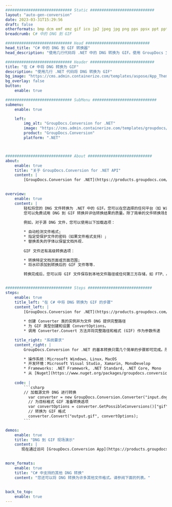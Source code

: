 ```yaml
---
############################# Static ############################
layout: "auto-gen-conversion"
date: 2023-03-31T15:29:56
draft: false
otherformats: bmp dcm emf emz gif ico jp2 jpeg jpg png pps ppsx ppt pptx psb psd svg svgz tga tif tiff webp wmf wmz
breadcrumb: C# 中的 DNG 到 GIF

############################# Head ############################
head_title: "C# 中的 DNG 到 GIF 转换器"
head_description: "使用几行代码将 .NET 中的 DNG 转换为 GIF。使用 GroupDocs 文档转换 API 转换 160 多种文件格式。"

############################# Header ############################
title: "在 C# 中将 DNG 转换为 GIF"
description: "使用几行 .NET 代码将 DNG 转换为 GIF"
bg_image: "https://cms.admin.containerize.com/templates/aspose/App_Themes/V3/images/bg/header1.png"
bg_overlay: false
button:
    enable: true

############################# SubMenu ############################
submenu:
    enable: true

    left:
        img_alt: "GroupDocs.Conversion for .NET"
        image: "https://cms.admin.containerize.com/templates/groupdocs/images/product-logos/90x90-noborder/groupdocs-conversion-net.png"
        product: "GroupDocs.Conversion"
        platform: ".NET"



############################# About ############################
about:
    enable: true
    title: "关于 GroupDocs.Conversion for .NET API"
    content: |
        [GroupDocs.Conversion for .NET](https://products.groupdocs.com/conversion/net/)可用于转换Microsoft Word、Excel、PowerPoint、PDF、Visio等格式。 GroupDocs.Conversion 是一个独立的 API，适用于需要高性能的后端和内部系统。它不依赖于任何软件，例如 Microsoft 或 Open Office。
    

overview:
    enable: true
    content: |
        轻松将您的 DNG 文件转换为 .NET 中的 GIF。您可以在您选择的任何平台（如 Windows、Linux、macOS）中仅使用几行 C# 代码行。
        您可以免费试用 DNG 到 GIF 转换并评估转换结果的质量。除了简单的文件转换场景，您还可以尝试更高级的选项来加载源 DNG 文件和保存输出 GIF 结果。 
        
        例如，对于源 DNG 文件，您可以使用以下加载选项：

        * 自动检测文件格式;
        * 指定受保护文件的密码（如果文件格式支持）;
        * 替换丢失的字体以保留文档外观.
        
        GIF 文件还有高级转换选项：

        * 转换特定文档页面或页面范围;
        * 将水印添加到转换后的 GIF 文件等等.

        转换完成后，您可以将 GIF 文件保存到本地文件路径或任何第三方存储，如 FTP、Amazon S3、Google Drive、Dropbox 等。请注意 - 将 DNG 转换为 GIF 无需安装任何额外的软件 - 如 MS Office、Open Office、Adobe Acrobat Reader 等。


############################# Steps ############################
steps:
    enable: true
    title_left: "在 C# 中将 DNG 转换为 GIF 的步骤"
    content_left: |
        [GroupDocs.Conversion for .NET](https://products.groupdocs.com/conversion/net/) 使开发人员只需几行代码即可轻松地将 DNG 文件转换为 GIF。
        
        * 创建 Converter 类的实例并为文件 DNG 提供完整路径
        * 为 GIF 类型创建和设置 ConvertOptions。
        * 调用 Converter.Convert 方法并将完整路径和格式 (GIF) 作为参数传递

    title_right: "系统要求"
    content_right: |
        GroupDocs.Conversion for .NET 的基本转换只需几个简单的步骤即可完成。所有主要平台和操作系统都支持我们的 API。在执行以下代码之前，请确保您的系统上安装了以下先决条件。

        * 操作系统：Microsoft Windows、Linux、MacOS
        * 开发环境：Microsoft Visual Studio, Xamarin, MonoDevelop
        * Frameworks: .NET Framework, .NET Standard, .NET Core, Mono
        * 从 [Nuget](https://www.nuget.org/packages/groupdocs.conversion) 获取最新的 GroupDocs.Conversion for .NET
         
    code: |
        ```csharp    
        // 加载源文件 DNG 进行转换
          var converter = new GroupDocs.Conversion.Converter("input.dng");
          // 为目标格式 GIF 准备转换选项
          var convertOptions = converter.GetPossibleConversions()["gif"].ConvertOptions;
          // 转换为 GIF 格式
          converter.Convert("output.gif", convertOptions);
        ```

demos:
    enable: true
    title: "DNG 到 GIF 现场演示"
    content: |
       现在通过访问 [GroupDocs.Conversion App](https://products.groupdocs.app/conversion/family) 网站将 DNG 转换为 GIF。在线演示具有以下优点
          

more_formats:
    enable: true
    title: "C# 中支持的其他 DNG 转换"
    content: "您还可以将 DNG 转换为许多其他文件格式。请参阅下面的列表。"
       
       
back_to_top:
    enable: true
---
```

